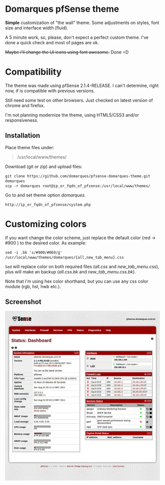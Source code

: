 Domarques pfSense theme
========

**Simple** customization of "the wall" theme. Some adjustments on styles, font size and interface width (fluid).

A 5 minute work, so, please, don't expect a perfect custom theme. I've done a quick check and most of pages are ok.

~~Maybe i'll change the UI icons using font awesome.~~ Done =D

Compatibility
========

The theme was made using pfSense 2.1.4-RELEASE. I can't determine, right now, if is compatible with previous versions.

Still need some test on other browsers. Just checked on latest version of chrome and firefox.

I'm not planning modernize the theme, using HTML5/CSS3 and/or responsiveness.

Installation
--------

Place theme files under:

> /usr/local/www/themes/

Download (git or zip) and upload files:

    git clone https://github.com/domarques/pfsense-domarques-theme.git domarques
    scp -r domarques root@ip_or_fqdn_of_pfsense:/usr/local/www/themes/

Go to and set theme option *domarques*.

    http://ip_or_fqdn_of_pfsense/system.php


Customizing colors
=========

If you want change the color scheme, just replace the default color (red -> #900 ) to the desired color. As example:

    sed -i .bk 's/#900/#069/g' /usr/local/www/themes/domarques/{all,new_tab_menu}.css

`Sed` will replace color on both required files (*all.css* and *new_tab_menu.css*), plus will make an backup (*all.css.bk* and *new_tab_menu.css.bk*).

Note that i'm using hex color shorthand, but you can use any css color module (rgb, hsl, hwb etc.).

Screenshot
--------
![Theme preview](preview.jpg "Theme preview")

